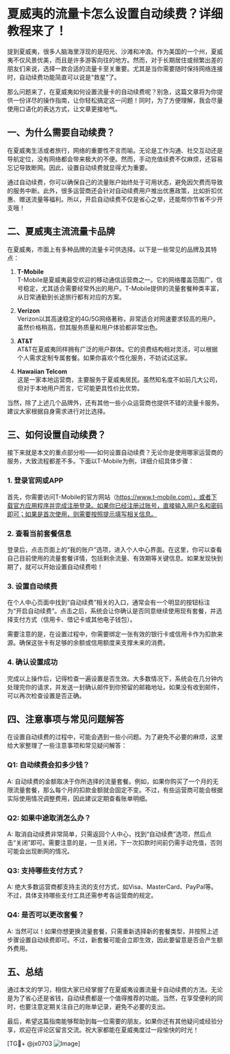 # 夏威夷的流量卡怎么设置自动续费？详细教程来了！

提到夏威夷，很多人脑海里浮现的是阳光、沙滩和冲浪。作为美国的一个州，夏威夷不仅风景优美，而且是许多游客向往的地方。然而，对于长期居住或频繁出差的朋友们来说，选择一款合适的流量卡至关重要。尤其是当你需要随时保持网络连接时，自动续费功能简直可以说是“救星”了。

那么问题来了，在夏威夷如何设置流量卡的自动续费呢？别急，这篇文章将为你提供一份详尽的操作指南，让你轻松搞定这一问题！同时，为了方便理解，我会尽量使用口语化的表达方式，让文章更接地气。

## 一、为什么需要自动续费？

在夏威夷生活或者旅行，网络的重要性不言而喻。无论是工作沟通、社交互动还是导航定位，没有网络都会带来极大的不便。然而，手动充值续费不仅麻烦，还容易忘记导致断网。因此，设置自动续费就显得尤为重要。

通过自动续费，你可以确保自己的流量账户始终处于可用状态，避免因欠费而导致的服务中断。此外，很多运营商还会针对自动续费用户推出优惠政策，比如折扣优惠、赠送流量等福利。所以，开启自动续费不仅是省心之举，还能帮你节省不少开支哦！

## 二、夏威夷主流流量卡品牌

在夏威夷，市面上有多种品牌的流量卡可供选择。以下是一些常见的品牌及其特点：

1. **T-Mobile**  
   T-Mobile是夏威夷最受欢迎的移动通信运营商之一。它的网络覆盖范围广，信号稳定，尤其适合需要经常外出的用户。T-Mobile提供的流量套餐种类丰富，从日常通勤到长途旅行都有对应的方案。

2. **Verizon**  
   Verizon以其高速稳定的4G/5G网络著称，非常适合对网速要求较高的用户。虽然价格稍高，但其服务质量和用户体验都非常出色。

3. **AT&T**  
   AT&T在夏威夷同样拥有广泛的用户群体。它的资费结构相对灵活，可以根据个人需求定制专属套餐。如果你喜欢个性化服务，不妨试试这家。

4. **Hawaiian Telcom**  
   这是一家本地运营商，主要服务于夏威夷居民。虽然知名度不如前几大公司，但对于本地用户而言，它可能更具性价比优势。

当然，除了上述几个品牌外，还有其他一些小众运营商也提供不错的流量卡服务。建议大家根据自身需求进行对比选择。

## 三、如何设置自动续费？

接下来就是本文的重点部分啦——如何设置自动续费？无论你是使用哪家运营商的服务，大致流程都差不多。下面以T-Mobile为例，详细介绍具体步骤：

### 1. 登录官网或APP
首先，你需要访问T-Mobile的官方网站（https://www.t-mobile.com），或者下载官方应用程序并完成注册登录。如果你已经注册过账号，直接输入用户名和密码即可；如果是首次使用，则需要按照提示填写相关信息。

### 2. 查看当前套餐信息
登录后，点击页面上的“我的账户”选项，进入个人中心界面。在这里，你可以查看自己目前使用的流量套餐详情，包括剩余流量、有效期等关键信息。如果发现快到期了，就可以开始设置自动续费啦！

### 3. 设置自动续费
在个人中心页面中找到“自动续费”相关的入口，通常会有一个明显的按钮标注为“开启自动续费”。点击之后，系统会让你确认是否同意继续使用现有套餐，并选择支付方式（信用卡、借记卡或其他电子钱包）。

需要注意的是，在设置过程中，你需要绑定一张有效的银行卡或信用卡作为扣款来源。确保这张卡有足够的余额或信用额度来支撑未来的消费。

### 4. 确认设置成功
完成以上操作后，记得检查一遍设置是否生效。大多数情况下，系统会在几分钟内处理完你的请求，并发送一封确认邮件到你预留的邮箱地址。如果没有收到邮件，可以再次检查设置是否正确。

## 四、注意事项与常见问题解答

在设置自动续费的过程中，可能会遇到一些小问题。为了避免不必要的麻烦，这里给大家整理了一些注意事项和常见疑问解答：

### Q1: 自动续费会扣多少钱？
A: 自动续费的金额取决于你所选择的流量套餐。例如，如果你购买了一个月的无限流量套餐，那么每个月的扣款金额就会固定不变。不过，有些运营商可能会根据实际使用情况调整费用，因此建议定期查看账单明细。

### Q2: 如果中途取消怎么办？
A: 取消自动续费非常简单，只需返回个人中心，找到“自动续费”选项，然后点击“关闭”即可。需要注意的是，一旦关闭，下一次扣款时间前仍需手动充值，否则可能会出现断网的情况。

### Q3: 支持哪些支付方式？
A: 绝大多数运营商都支持主流的支付方式，如Visa、MasterCard、PayPal等。不过，具体支持哪些支付工具还需参考各运营商的规定。

### Q4: 是否可以更改套餐？
A: 当然可以！如果你想更换流量套餐，只需重新选择新的套餐类型，并按照上述步骤设置自动续费即可。不过，新套餐可能会立即生效，因此要留意是否会产生额外费用。

## 五、总结

通过本文的学习，相信大家已经掌握了在夏威夷设置流量卡自动续费的方法。无论是为了省心还是省钱，自动续费都是一个值得推荐的功能。当然，在享受便利的同时，也要注意定期关注自己的账单记录，避免不必要的支出。

最后，希望这篇指南能够帮助到每一位需要的朋友。如果你还有其他疑问或经验分享，欢迎在评论区留言交流。祝大家都能在夏威夷度过一段愉快的时光！

[TG💪+ @jx0703 ![Image](https://github.com/user-attachments/assets/dbca1d08-cadb-493c-b0ec-ad6f7a83f270)]